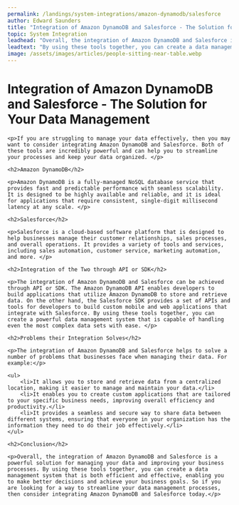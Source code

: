 ```yaml
---
permalink: /landings/system-integrations/amazon-dynamodb/salesforce
author: Edward Saunders
title: "Integration of Amazon DynamoDB and Salesforce - The Solution for Your Data Management"
topic: System Integration
leadhead: "Overall, the integration of Amazon DynamoDB and Salesforce is a powerful solution for managing your data and improving your business processes"
leadtext: "By using these tools together, you can create a data management system that is both efficient and effective, enabling you to make better decisions and achieve your business goals. So if you are looking for a way to streamline your data management processes, then consider integrating Amazon DynamoDB and Salesforce today."
image: /assets/images/articles/people-sitting-near-table.webp
---
```

<div class="arttext">
	<h1>Integration of Amazon DynamoDB and Salesforce - The Solution for Your Data Management</h1>

	<p>If you are struggling to manage your data effectively, then you may want to consider integrating Amazon DynamoDB and Salesforce. Both of these tools are incredibly powerful and can help you to streamline your processes and keep your data organized. </p>

	<h2>Amazon DynamoDB</h2>

	<p>Amazon DynamoDB is a fully-managed NoSQL database service that provides fast and predictable performance with seamless scalability. It is designed to be highly available and reliable, and it is ideal for applications that require consistent, single-digit millisecond latency at any scale. </p>

	<h2>Salesforce</h2>

	<p>Salesforce is a cloud-based software platform that is designed to help businesses manage their customer relationships, sales processes, and overall operations. It provides a variety of tools and services, including sales automation, customer service, marketing automation, and more. </p>

	<h2>Integration of the Two through API or SDK</h2>

	<p>The integration of Amazon DynamoDB and Salesforce can be achieved through API or SDK. The Amazon DynamoDB API enables developers to build applications that utilize Amazon DynamoDB to store and retrieve data. On the other hand, the Salesforce SDK provides a set of APIs and tools for developers to build custom mobile and web applications that integrate with Salesforce. By using these tools together, you can create a powerful data management system that is capable of handling even the most complex data sets with ease. </p>

	<h2>Problems their Integration Solves</h2>

	<p>The integration of Amazon DynamoDB and Salesforce helps to solve a number of problems that businesses face when managing their data. For example:</p>

	<ul>
		<li>It allows you to store and retrieve data from a centralized location, making it easier to manage and maintain your data.</li>
		<li>It enables you to create custom applications that are tailored to your specific business needs, improving overall efficiency and productivity.</li>
		<li>It provides a seamless and secure way to share data between different systems, ensuring that everyone in your organization has the information they need to do their job effectively.</li>
	</ul>

	<h2>Conclusion</h2>

	<p>Overall, the integration of Amazon DynamoDB and Salesforce is a powerful solution for managing your data and improving your business processes. By using these tools together, you can create a data management system that is both efficient and effective, enabling you to make better decisions and achieve your business goals. So if you are looking for a way to streamline your data management processes, then consider integrating Amazon DynamoDB and Salesforce today.</p>

</div>